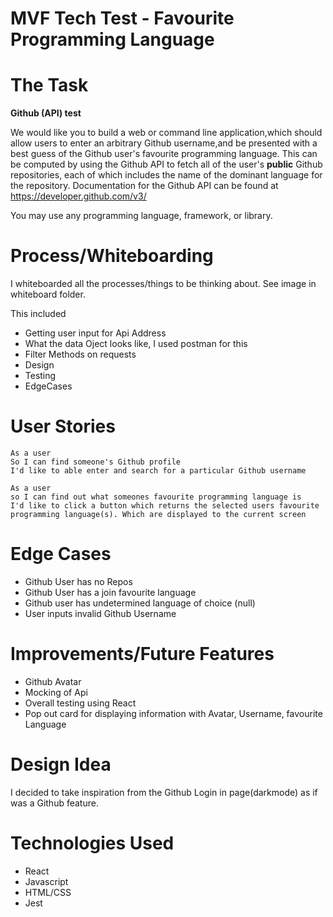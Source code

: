 # MVF Tech Test - Favourite Programming Language

# The Task

**Github (API) test**

We would like you to build a web or command line application,which should allow users to enter an arbitrary Github username,and be presented with a best guess of the Github user's favourite programming language. This can be computed by using the Github API to fetch all of the user's **public** Github repositories, each of which includes the name of the dominant language for the repository. Documentation for the Github API can be found at https://developer.github.com/v3/

You may use any programming language, framework, or library.

# Process/Whiteboarding

I whiteboarded all the processes/things to be thinking about. See image in whiteboard folder.

This included 
- Getting user input for Api Address
- What the data Oject looks like, I used postman for this  
- Filter Methods on requests
- Design
- Testing
- EdgeCases

# User Stories

```
As a user
So I can find someone's Github profile
I'd like to able enter and search for a particular Github username
```

```
As a user 
so I can find out what someones favourite programming language is
I'd like to click a button which returns the selected users favourite programming language(s). Which are displayed to the current screen
```

# Edge Cases 
- Github User has no Repos
- Github User has a join favourite language
- Github user has undetermined language of choice (null)
- User inputs invalid Github Username


# Improvements/Future Features
- Github Avatar
- Mocking of Api
- Overall testing using React
- Pop out card for displaying information with Avatar, Username, favourite Language

# Design Idea
I decided to take inspiration from the Github Login in page(darkmode) as if was a Github feature.

# Technologies Used
- React
- Javascript
- HTML/CSS
- Jest

